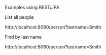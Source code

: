 Examples using REST/JPA

List all people

http://localhost:8080/person?lastname=Smith

Find by last name

http://localhost:8080/person?lastname=Smith


